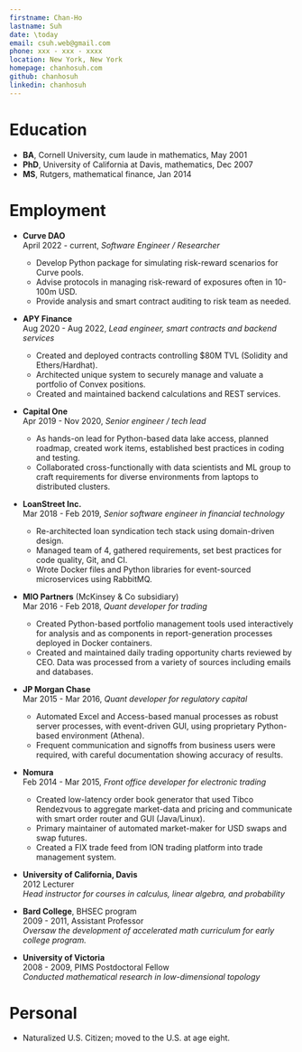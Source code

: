 ```yaml
---
firstname: Chan-Ho
lastname: Suh
date: \today
email: csuh.web@gmail.com
phone: xxx - xxx - xxxx
location: New York, New York
homepage: chanhosuh.com
github: chanhosuh
linkedin: chanhosuh
---
```


# Education

- **BA**, Cornell University, cum laude in mathematics, May 2001
- **PhD**, University of California at Davis, mathematics, Dec 2007
- **MS**, Rutgers, mathematical finance, Jan 2014


# Employment
- **Curve DAO**\
  April 2022 - current, *Software Engineer / Researcher*
    - Develop Python package for simulating risk-reward scenarios for
      Curve pools.
    - Advise protocols in managing risk-reward of exposures often in 10-100m USD.
    - Provide analysis and smart contract auditing to risk team as needed.

- **APY Finance**\
  Aug 2020 - Aug 2022, *Lead engineer, smart contracts and backend services*
    - Created and deployed contracts controlling $80M TVL (Solidity and Ethers/Hardhat).
    - Architected unique system to securely manage and valuate
      a portfolio of Convex positions.
    - Created and maintained backend calculations and REST services.

- **Capital One**\
  Apr 2019 - Nov 2020, *Senior engineer / tech lead*
    - As hands-on lead for Python-based data lake access, planned roadmap, 
      created work items, established best practices in coding and testing.
    - Collaborated cross-functionally with data scientists and ML group to craft
      requirements for diverse environments from laptops to distributed clusters.

- **LoanStreet Inc.**\
  Mar 2018 - Feb 2019, *Senior software engineer in financial technology*
    - Re-architected loan syndication tech stack using domain-driven design.
    - Managed team of 4, gathered requirements, set
      best practices for code quality, Git, and CI.
    - Wrote Docker files and Python libraries for
      event-sourced microservices using RabbitMQ.

- **MIO Partners** (McKinsey & Co subsidiary)\
  Mar 2016 - Feb 2018, *Quant developer for trading*
    - Created Python-based portfolio management tools used
      interactively for analysis and as components in report-generation
      processes deployed in Docker containers.
    - Created and maintained daily trading opportunity charts reviewed
      by CEO. Data was processed from a variety of sources
      including emails and databases.

- **JP Morgan Chase**\
  Mar 2015 - Mar 2016, *Quant developer for regulatory capital*
    - Automated Excel and Access-based manual processes as robust
      server processes, with event-driven GUI, using proprietary
      Python-based environment (Athena).
    - Frequent communication and signoffs from business users were
      required, with careful documentation showing accuracy of
      results.

- **Nomura**\
  Feb 2014 - Mar 2015, *Front office developer for electronic trading*
    - Created low-latency order book generator that used Tibco
      Rendezvous to aggregate market-data and pricing and
      communicate with smart order router and GUI (Java/Linux).
    - Primary maintainer of automated market-maker for USD swaps
      and swap futures.
    - Created a FIX trade feed from ION trading platform into trade
      management system.

- **University of California, Davis**\
  2012 Lecturer\
  *Head instructor for courses in calculus, linear algebra, and
  probability*

- **Bard College**, BHSEC program\
  2009 - 2011, Assistant Professor\
  *Oversaw the development of accelerated math curriculum for
  early college program.*

- **University of Victoria**\
  2008 - 2009, PIMS Postdoctoral Fellow\
  *Conducted mathematical research in low-dimensional topology*

# Personal

- Naturalized U.S. Citizen; moved to the U.S. at age eight.
